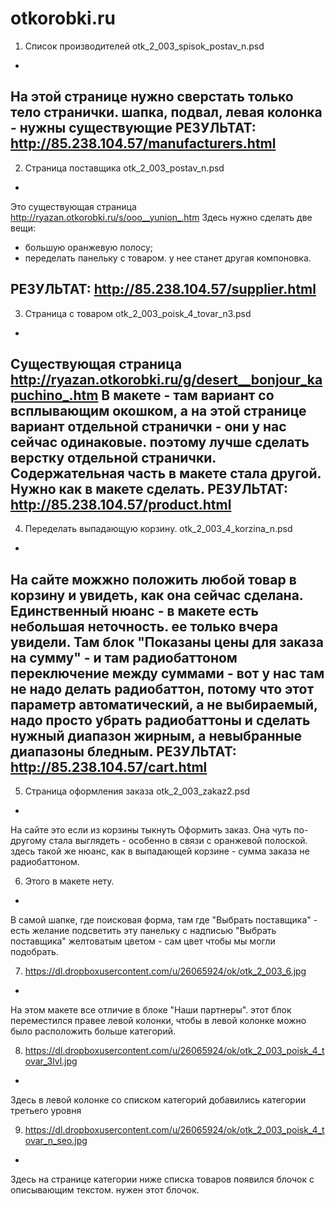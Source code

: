 otkorobki.ru
============
1. Список производителей otk_2_003_spisok_postav_n.psd
-
На этой странице нужно сверстать только тело странички. шапка, подвал, левая колонка - нужны существующие
РЕЗУЛЬТАТ: http://85.238.104.57/manufacturers.html
-

2. Страница поставщика otk_2_003_postav_n.psd
-
Это существующая страница http://ryazan.otkorobki.ru/s/ooo__yunion_.htm
Здесь нужно сделать две вещи:
  - большую оранжевую полосу;
  - переделать панельку с товаром. у нее станет другая компоновка.

РЕЗУЛЬТАТ: http://85.238.104.57/supplier.html
-

3. Страница с товаром otk_2_003_poisk_4_tovar_n3.psd
-
Существующая страница http://ryazan.otkorobki.ru/g/desert__bonjour_kapuchino_.htm
В макете - там вариант со всплывающим окошком, а на этой странице вариант отдельной странички - они у нас сейчас одинаковые. поэтому лучше сделать верстку отдельной странички. Содержательная часть в макете стала другой. Нужно как в макете сделать.
РЕЗУЛЬТАТ: http://85.238.104.57/product.html
-

4. Переделать выпадающую корзину. otk_2_003_4_korzina_n.psd
-
На сайте можжно положить любой товар в корзину и увидеть, как она сейчас сделана. Единственный нюанс - в макете есть небольшая неточность. ее только вчера увидели. Там блок "Показаны цены для заказа на сумму" - и там радиобаттоном переключение между суммами - вот у нас там не надо делать радиобаттон, потому что этот параметр автоматический, а не выбираемый, надо просто убрать радиобаттоны и сделать нужный диапазон жирным, а невыбранные диапазоны бледным.
РЕЗУЛЬТАТ: http://85.238.104.57/cart.html
-

5. Страница оформления заказа otk_2_003_zakaz2.psd
-
На сайте это если из корзины тыкнуть Оформить заказ. Она чуть по-другому стала выглядеть - особенно в связи с оранжевой полоской. здесь такой же нюанс, как в выпадающей корзине - сумма заказа не радиобаттоном.

6. Этого в макете нету.
-
В самой шапке, где поисковая форма, там где "Выбрать поставщика" - есть желание подсветить эту панельку с надписью "Выбрать поставщика" желтоватым цветом - сам цвет чтобы мы могли подобрать.

7. https://dl.dropboxusercontent.com/u/26065924/ok/otk_2_003_6.jpg
-
На этом макете все отличие в блоке "Наши партнеры". этот блок переместился правее левой колонки, чтобы в левой колонке можно было расположить больше категорий.

8. https://dl.dropboxusercontent.com/u/26065924/ok/otk_2_003_poisk_4_tovar_3lvl.jpg
-
Здесь в левой колонке со списком категорий добавились категории третьего уровня

9. https://dl.dropboxusercontent.com/u/26065924/ok/otk_2_003_poisk_4_tovar_n_seo.jpg
-
Здесь на странице категории ниже списка товаров появился блочок с описывающим текстом. нужен этот блочок.
